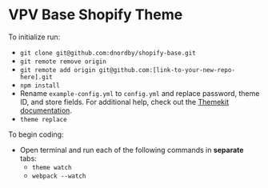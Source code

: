 VPV Base Shopify Theme
============

To initialize run:
  - `git clone git@github.com:dnordby/shopify-base.git`
  - `git remote remove origin`
  - `git remote add origin git@github.com:[link-to-your-new-repo-here].git`
  - `npm install`
  - Rename `example-config.yml` to `config.yml` and replace password, theme ID, and store fields. For additional help, check out the [Themekit documentation](http://shopify.github.io/themekit/).
  - `theme replace`

To begin coding:
 - Open terminal and run each of the following commands in **separate** tabs:
   - `theme watch`
   - `webpack --watch`

